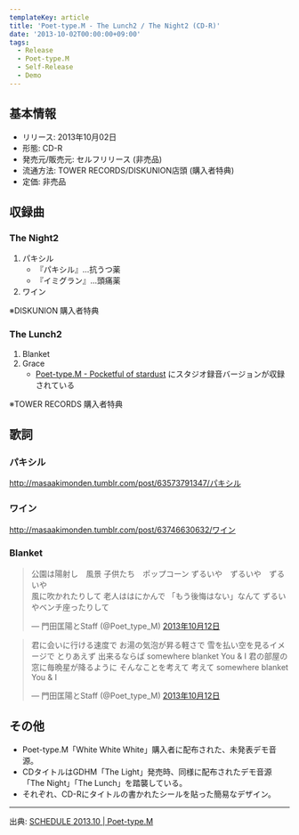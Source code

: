 ```yaml
---
templateKey: article
title: 'Poet-type.M - The Lunch2 / The Night2 (CD-R)'
date: '2013-10-02T00:00:00+09:00'
tags:
  - Release
  - Poet-type.M
  - Self-Release
  - Demo
---
```

## 基本情報

* リリース: 2013年10月02日
* 形態: CD-R
* 発売元/販売元: セルフリリース (非売品)
* 流通方法: TOWER RECORDS/DISKUNION店頭 (購入者特典)
* 定価: 非売品

## 収録曲

### The Night2

1. パキシル
   * 『パキシル』…抗うつ薬
   * 『イミグラン』…頭痛薬
1. ワイン

※DISKUNION 購入者特典

### The Lunch2

1. Blanket
1. Grace
   - [Poet\-type\.M \- Pocketful of stardust](https://monden-info.hatenablog.com/entry/2019/01/09/000000) にスタジオ録音バージョンが収録されている

※TOWER RECORDS 購入者特典

## 歌詞

### パキシル
   <div class="tumblr-post" data-href="https://embed.tumblr.com/embed/post/OvxHINeT_nX0kKBgNvRF2w/63573791347" data-did="4c56e9e31d7ebb9f1028a23fa6607cb7440d9649"><a href="http://masaakimonden.tumblr.com/post/63573791347/パキシル">http://masaakimonden.tumblr.com/post/63573791347/パキシル</a></div><script async src="https://secure.assets.tumblr.com/post.js"></script>

### ワイン
   <div class="tumblr-post" data-href="https://embed.tumblr.com/embed/post/OvxHINeT_nX0kKBgNvRF2w/63746630632" data-did="517e1a9d43a4373d0eab19b2d7b6441dd80f9372"><a href="http://masaakimonden.tumblr.com/post/63746630632/ワイン">http://masaakimonden.tumblr.com/post/63746630632/ワイン</a></div><script async src="https://secure.assets.tumblr.com/post.js"></script>

### Blanket
   <blockquote class="twitter-tweet" data-lang="ja"><p lang="ja" dir="ltr">公園は陽射し　風景 子供たち　ポップコーン ずるいや　ずるいや　ずるいや <br>風に吹かれたりして  老人ははにかんで 「もう後悔はない」なんて ずるいやベンチ座ったりして</p>&mdash; 門田匡陽とStaff (@Poet_type_M) <a href="https://twitter.com/Poet_type_M/status/389120334932103168">2013年10月12日</a></blockquote>
   <blockquote class="twitter-tweet" data-lang="ja"><p lang="ja" dir="ltr">君に会いに行ける速度で お湯の気泡が昇る軽さで 雪を払い空を見るイメージで とりあえず 出来るならば somewhere blanket You &amp; I  君の部屋の窓に毎晩星が降るように そんなことを考えて 考えて  somewhere blanket You &amp; I</p>&mdash; 門田匡陽とStaff (@Poet_type_M) <a href="https://twitter.com/Poet_type_M/status/389053700963971072">2013年10月12日</a></blockquote><script async src="//platform.twitter.com/widgets.js" charset="utf-8"></script>

## その他

* Poet-type.M「White White White」購入者に配布された、未発表デモ音源。
* CDタイトルはGDHM「The Light」発売時、同様に配布されたデモ音源「The Night」「The Lunch」を踏襲している。
* それぞれ、CD-Rにタイトルの書かれたシールを貼った簡易なデザイン。

---

出典: [SCHEDULE 2013.10 | Poet-type.M](http://ptm-net.com/schedule/date/2013/10/02#sc534)
